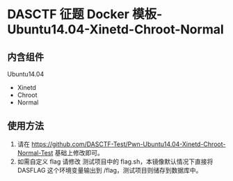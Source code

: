 # DASCTF 征题 Docker 模板-Ubuntu14.04-Xinetd-Chroot-Normal
## 内含组件
Ubuntu14.04
- Xinetd
- Chroot
- Normal

## 使用方法
1. 请在 https://github.com/DASCTF-Test/Pwn-Ubuntu14.04-Xinetd-Chroot-Normal-Test  基础上修改即可。
2. 如需自定义 flag 请修改 测试项目中的 flag.sh，本镜像默认情况下直接将 DASFLAG 这个环境变量输出到 /flag，测试项目则储存到数据库中。
